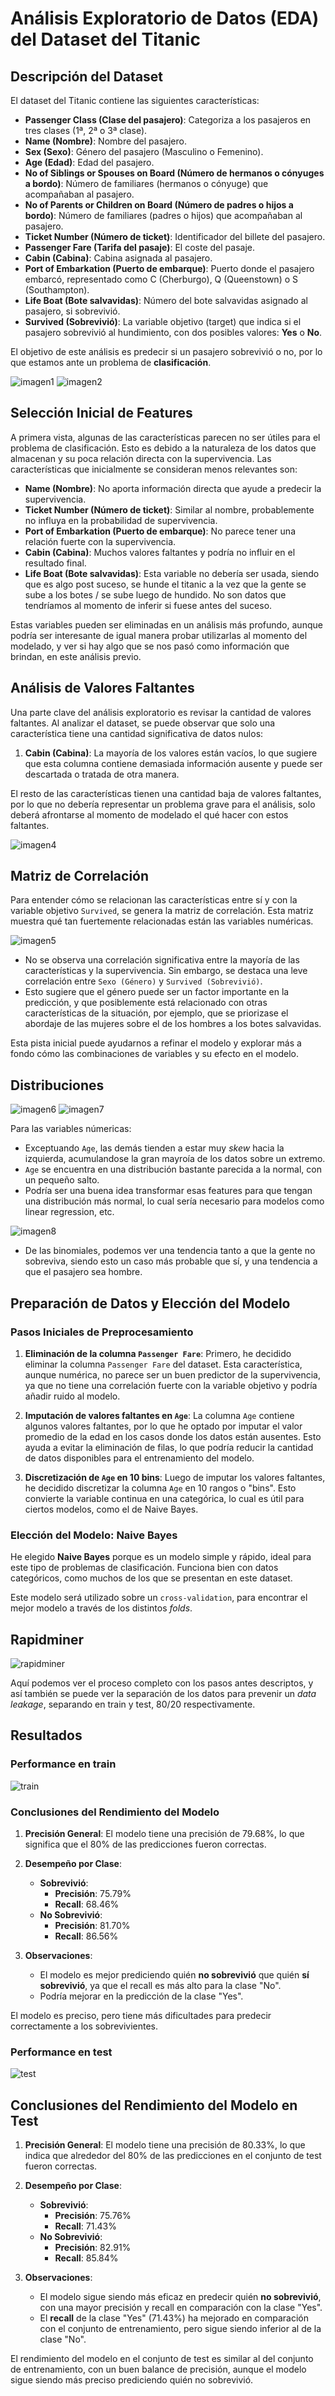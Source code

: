 
# Análisis Exploratorio de Datos (EDA) del Dataset del Titanic

## Descripción del Dataset

El dataset del Titanic contiene las siguientes características:

- **Passenger Class (Clase del pasajero)**: Categoriza a los pasajeros en tres clases (1ª, 2ª o 3ª clase).
- **Name (Nombre)**: Nombre del pasajero.
- **Sex (Sexo)**: Género del pasajero (Masculino o Femenino).
- **Age (Edad)**: Edad del pasajero.
- **No of Siblings or Spouses on Board (Número de hermanos o cónyuges a bordo)**: Número de familiares (hermanos o cónyuge) que acompañaban al pasajero.
- **No of Parents or Children on Board (Número de padres o hijos a bordo)**: Número de familiares (padres o hijos) que acompañaban al pasajero.
- **Ticket Number (Número de ticket)**: Identificador del billete del pasajero.
- **Passenger Fare (Tarifa del pasaje)**: El coste del pasaje.
- **Cabin (Cabina)**: Cabina asignada al pasajero.
- **Port of Embarkation (Puerto de embarque)**: Puerto donde el pasajero embarcó, representado como C (Cherburgo), Q (Queenstown) o S (Southampton).
- **Life Boat (Bote salvavidas)**: Número del bote salvavidas asignado al pasajero, si sobrevivió.
- **Survived (Sobrevivió)**: La variable objetivo (target) que indica si el pasajero sobrevivió al hundimiento, con dos posibles valores: **Yes** o **No**.

El objetivo de este análisis es predecir si un pasajero sobrevivió o no, por lo que estamos ante un problema de **clasificación**.

![imagen1](imagen1.png)
![imagen2](imagen2.png)

## Selección Inicial de Features

A primera vista, algunas de las características parecen no ser útiles para el problema de clasificación. Esto es debido a la naturaleza de los datos que almacenan y su poca relación directa con la supervivencia. Las características que inicialmente se consideran menos relevantes son:

- **Name (Nombre)**: No aporta información directa que ayude a predecir la supervivencia.
- **Ticket Number (Número de ticket)**: Similar al nombre, probablemente no influya en la probabilidad de supervivencia.
- **Port of Embarkation (Puerto de embarque)**: No parece tener una relación fuerte con la supervivencia.
- **Cabin (Cabina)**: Muchos valores faltantes y podría no influir en el resultado final.
- **Life Boat (Bote salvavidas)**: Esta variable no debería ser usada, siendo que es algo post suceso, se hunde el titanic a la vez que la gente se sube a los botes / se sube luego de hundido. No son datos que tendríamos al momento de inferir si fuese antes del suceso.

Estas variables pueden ser eliminadas en un análisis más profundo, aunque podría ser interesante de igual manera probar utilizarlas al momento del modelado, y ver si hay algo que se nos pasó como información que brindan, en este análisis previo.

## Análisis de Valores Faltantes

Una parte clave del análisis exploratorio es revisar la cantidad de valores faltantes. Al analizar el dataset, se puede observar que solo una característica tiene una cantidad significativa de datos nulos:

1. **Cabin (Cabina)**: La mayoría de los valores están vacíos, lo que sugiere que esta columna contiene demasiada información ausente y puede ser descartada o tratada de otra manera.

El resto de las características tienen una cantidad baja de valores faltantes, por lo que no debería representar un problema grave para el análisis, solo deberá afrontarse al momento de modelado el qué hacer con estos faltantes.

![imagen4](missing.png)

## Matriz de Correlación

Para entender cómo se relacionan las características entre sí y con la variable objetivo `Survived`, se genera la matriz de correlación. Esta matriz muestra qué tan fuertemente relacionadas están las variables numéricas.

![imagen5](correlacion.png)

- No se observa una correlación significativa entre la mayoría de las características y la supervivencia. Sin embargo, se destaca una leve correlación entre `Sexo (Género)` y `Survived (Sobrevivió)`.
- Esto sugiere que el género puede ser un factor importante en la predicción, y que posiblemente está relacionado con otras características de la situación, por ejemplo, que se priorizase el abordaje de las mujeres sobre el de los hombres a los botes salvavidas.

Esta pista inicial puede ayudarnos a refinar el modelo y explorar más a fondo cómo las combinaciones de variables y su efecto en el modelo.

## Distribuciones

![imagen6](distribuciones2.png)
![imagen7](distribuciones.png)

Para las variables númericas:

- Exceptuando `Age`, las demás tienden a estar muy *skew* hacia la izquierda, acumulandose la gran mayroía de los datos sobre un extremo.
- `Age` se encuentra en una distribución bastante parecida a la normal, con un pequeño salto.
- Podría ser una buena idea transformar esas features para que tengan una distribución más normal, lo cual sería necesario para modelos como linear regression, etc.

![imagen8](binomiales.png)

- De las binomiales, podemos ver una tendencia tanto a que la gente no sobreviva, siendo esto un caso más probable que sí, y una tendencia a que el pasajero sea hombre.

## Preparación de Datos y Elección del Modelo

### Pasos Iniciales de Preprocesamiento

1. **Eliminación de la columna `Passenger Fare`**:
   Primero, he decidido eliminar la columna `Passenger Fare` del dataset. Esta característica, aunque numérica, no parece ser un buen predictor de la supervivencia, ya que no tiene una correlación fuerte con la variable objetivo y podría añadir ruido al modelo.

2. **Imputación de valores faltantes en `Age`**:
   La columna `Age` contiene algunos valores faltantes, por lo que he optado por imputar el valor promedio de la edad en los casos donde los datos están ausentes. Esto ayuda a evitar la eliminación de filas, lo que podría reducir la cantidad de datos disponibles para el entrenamiento del modelo.

3. **Discretización de `Age` en 10 bins**:
   Luego de imputar los valores faltantes, he decidido discretizar la columna `Age` en 10 rangos o "bins". Esto convierte la variable continua en una categórica, lo cual es útil para ciertos modelos, como el de Naive Bayes.

### Elección del Modelo: Naive Bayes

He elegido **Naive Bayes** porque es un modelo simple y rápido, ideal para este tipo de problemas de clasificación. Funciona bien con datos categóricos, como muchos de los que se presentan en este dataset.

Este modelo será utilizado sobre un `cross-validation`, para encontrar el mejor modelo a través de los distintos *folds*.

## Rapidminer

![rapidminer](rapidminer.png)

Aquí podemos ver el proceso completo con los pasos antes descriptos, y así también se puede ver la separación de los datos para prevenir un *data leakage*, separando en train y test, 80/20 respectivamente.

## Resultados

### Performance en train

![train](train.png)

### Conclusiones del Rendimiento del Modelo

1. **Precisión General**: El modelo tiene una precisión de 79.68%, lo que significa que el 80% de las predicciones fueron correctas.

2. **Desempeño por Clase**:
   - **Sobrevivió**:
     - **Precisión**: 75.79%
     - **Recall**: 68.46%
   - **No Sobrevivió**:
     - **Precisión**: 81.70%
     - **Recall**: 86.56%

3. **Observaciones**:
   - El modelo es mejor prediciendo quién **no sobrevivió** que quién **sí sobrevivió**, ya que el recall es más alto para la clase "No".
   - Podría mejorar en la predicción de la clase "Yes".

El modelo es preciso, pero tiene más dificultades para predecir correctamente a los sobrevivientes.

### Performance en test

![test](test.png)

## Conclusiones del Rendimiento del Modelo en Test

1. **Precisión General**: El modelo tiene una precisión de 80.33%, lo que indica que alrededor del 80% de las predicciones en el conjunto de test fueron correctas.

2. **Desempeño por Clase**:
   - **Sobrevivió**:
     - **Precisión**: 75.76%
     - **Recall**: 71.43%
   - **No Sobrevivió**:
     - **Precisión**: 82.91%
     - **Recall**: 85.84%

3. **Observaciones**:
   - El modelo sigue siendo más eficaz en predecir quién **no sobrevivió**, con una mayor precisión y recall en comparación con la clase "Yes".
   - El **recall** de la clase "Yes" (71.43%) ha mejorado en comparación con el conjunto de entrenamiento, pero sigue siendo inferior al de la clase "No".

El rendimiento del modelo en el conjunto de test es similar al del conjunto de entrenamiento, con un buen balance de precisión, aunque el modelo sigue siendo más preciso prediciendo quién no sobrevivió.
